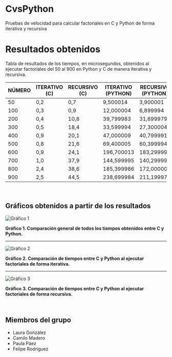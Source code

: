 # CvsPython
Pruebas de velocidad para calcular factoriales en C y Python de forma iterativa y recursiva

# Resultados obtenidos

Tabla de resultados de los tiempos, en microsegundos, obtenidos al ejecutar factoriales del 50 al 900 en Python y C de manera iterativa y recursiva.

| NÚMERO | ITERATIVO (C) | RECURSIVO (C) | ITERATIVO (PYTHON) | RECURSIVO (PYTHON) |
|--------|---------------|---------------|--------------------|--------------------|
| 50     | 0,2           | 0,7           | 9,500014           | 3,900001           |
| 100    | 0,3           | 0,9           | 12,000004          | 6,899994           |
| 200    | 0,4           | 10,8          | 39,799983          | 31,699979          |
| 300    | 0,5           | 18,4          | 33,599994          | 27,300004          |
| 400    | 0,9           | 20,1          | 47,000009          | 40,799991          |
| 500    | 0,8           | 21,6          | 69,400005          | 60,399994          |
| 600    | 0,9           | 24,1          | 196,700013         | 183,299999         |
| 700    | 1,0           | 37,9          | 144,599995         | 140,299991         |
| 800    | 2,4           | 38,6          | 185,399986         | 172,000000         |
| 900    | 2,5           | 44,5          | 238,699984         | 211,199978         |

<br>

Gráficos obtenidos a partir de los resultados
-------
![Gráfico 1](image.png)

**Gráfico 1. Comparación general de todos los tiempos obtenidos entre C y Python.**


-------
![Gráfico 2](image-1.png)

**Gráfico 2. Comparación de tiempos entre C y Python al ejecutar factoriales de forma iterativa.**


---------
![Gráfico 3](image-2.png)

**Gráfico 3. Comparación de tiempos entre C y Python al ejecutar factoriales de forma recursiva.**


<br>

## Miembros del grupo

- Laura González
- Camilo Madero
- Paula Páez
- Felipe Rodriguez